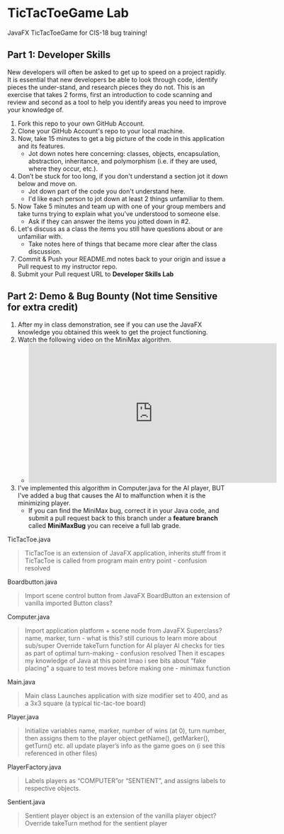 # TicTacToeGame Lab
JavaFX TicTacToeGame for CIS-18 bug training!

## Part 1: Developer Skills

New developers will often be asked to get up to speed on a project rapidly. It is essential that new developers be able to look through code, identify pieces the under-stand, and research pieces they do not. This is an exercise that takes 2 forms, first an introduction to code scanning and review and second as a tool to help you identify areas you need to improve your knowledge of.

1. Fork this repo to your own GitHub Account.
1. Clone your GitHub Account's repo to your local machine.
1. Now, take 15 minutes to get a big picture of the code in this application and its features.
    * Jot down notes here concerning: classes, objects, encapsulation, abstraction, inheritance, and polymorphism (i.e. if they are used, where they occur, etc.).
1. Don’t be stuck for too long, if you don't understand a section jot it down below and move on.
    * Jot down part of the code you don't understand here.
    * I'd like each person to jot down at least 2 things unfamiliar to them.
1. Now Take 5 minutes  and team up with one of your group members and take turns trying to explain what you’ve understood to someone else.
    * Ask if they can answer the items you jotted down in #2.
1. Let's discuss as a class the items you still have questions about or are unfamiliar with.
    * Take notes here of things that became more clear after the class discussion.
1. Commit & Push your README.md notes back to your origin and issue a Pull request to my instructor repo.
1. Submit your Pull request URL to **Developer Skills Lab**

## Part 2: Demo & Bug Bounty (Not time Sensitive for extra credit)

1. After my in class demonstration, see if you can use the JavaFX knowledge you obtained this week to get the project functioning.
1. Watch the following video on the MiniMax algorithm.
    * <iframe width="560" height="315" src="https://www.youtube.com/embed/l-hh51ncgDI" title="YouTube video player" frameborder="0" allow="accelerometer; autoplay; clipboard-write; encrypted-media; gyroscope; picture-in-picture; web-share" allowfullscreen></iframe>
1. I've implemented this algorithm in Computer.java for the AI player, BUT I've added a bug that causes the AI to malfunction when it is the minimizing player.
    * If you can find the MiniMax bug, correct it in your Java code, and submit a pull request back to this branch under a **feature branch** called **MiniMaxBug** you can receive a full lab grade.


TicTacToe.java
> TicTacToe is an extension of JavaFX application, inherits stuff from it
> TicTacToe is called from program main entry point - confusion resolved

Boardbutton.java
> Import scene control button from JavaFX
> BoardButton an extension of vanilla imported Button class?

Computer.java
> Import application platform + scene node from JavaFX
> Superclass? name, marker, turn - what is this? still curious to learn more about sub/super
> Override takeTurn function for AI player
> AI checks for ties as part of optimal turn-making - confusion resolved
> Then it escapes my knowledge of Java at this point lmao
> i see bits about “fake placing” a square to test moves before making one - minimax function

Main.java
> Main class
> Launches application with size modifier set to 400, and as a 3x3 square (a typical tic-tac-toe board)

Player.java
> Initialize variables name, marker, number of wins (at 0), turn number, then assigns them to the player object
> getName(), getMarker(), getTurn() etc. all update player’s info as the game goes on (i see this referenced in other files)

PlayerFactory.java
> Labels players as “COMPUTER”or “SENTIENT”, and assigns labels to respective objects.

Sentient.java
> Sentient player object is an extension of the vanilla player object?
> Override takeTurn method for the sentient player


